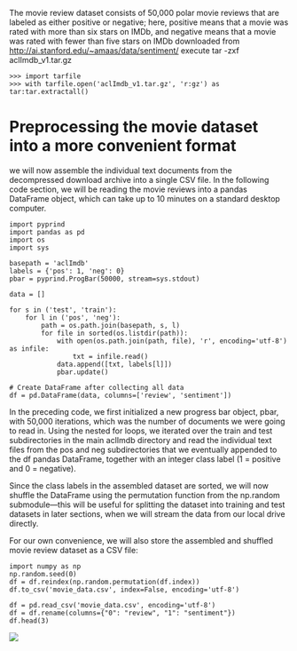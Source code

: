 The movie review dataset consists of 50,000
polar movie reviews that are labeled as either positive or negative; here, positive means that a movie was rated with more than six stars on IMDb, and negative means that a movie was rated with fewer than five stars on IMDb
downloaded from http://ai.stanford.edu/~amaas/data/sentiment/
execute tar -zxf aclImdb_v1.tar.gz
```
>>> import tarfile
>>> with tarfile.open('aclImdb_v1.tar.gz', 'r:gz') as tar:tar.extractall()
```

# Preprocessing the movie dataset into a more convenient format
we will now assemble the individual text documents from
the decompressed download archive into a single CSV file. In the following code section, we will be reading the movie reviews into a pandas DataFrame object, which can take up to 10 minutes on a standard desktop computer.

```
import pyprind
import pandas as pd
import os
import sys

basepath = 'aclImdb'
labels = {'pos': 1, 'neg': 0}
pbar = pyprind.ProgBar(50000, stream=sys.stdout)

data = []

for s in ('test', 'train'):
    for l in ('pos', 'neg'):
        path = os.path.join(basepath, s, l)
        for file in sorted(os.listdir(path)):
            with open(os.path.join(path, file), 'r', encoding='utf-8') as infile:
                txt = infile.read()
            data.append([txt, labels[l]])
            pbar.update()

# Create DataFrame after collecting all data
df = pd.DataFrame(data, columns=['review', 'sentiment'])

```

In the preceding code, we first initialized a new progress bar object, pbar, with 50,000 iterations, which was the number of documents we were going to read in. Using the nested for loops, we iterated over the train and test subdirectories in the main aclImdb directory and read the individual text files from the pos and neg subdirectories that we eventually appended to the df pandas DataFrame, together
with an integer class label (1 = positive and 0 = negative).

Since the class labels in the assembled dataset are sorted, we will now shuffle the DataFrame using the permutation function from the np.random submodule—this will be useful for splitting the dataset into training and test datasets in later sections, when we will stream the data from our local drive directly.

For our own convenience, we will also store the assembled and shuffled movie review dataset as a CSV file:
```
import numpy as np
np.random.seed(0)
df = df.reindex(np.random.permutation(df.index))
df.to_csv('movie_data.csv', index=False, encoding='utf-8')
```
```
df = pd.read_csv('movie_data.csv', encoding='utf-8')
df = df.rename(columns={"0": "review", "1": "sentiment"})
df.head(3)
```
![](https://i.imgur.com/pWBJEXf.png)
